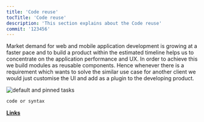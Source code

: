 ```yaml
---
title: 'Code reuse'
tocTitle: 'Code reuse'
description: 'This section explains about the Code reuse'
commit: '123456'
---
```


Market demand for web and mobile application development is growing at a faster pace and to build a product within the estimated timeline helps us to concentrate on the application performance and UX. In order to achieve this we build modules as reusable components. Hence whenever there is a requirement which wants to solve the similar use case for another client we would just customise the UI and add as a plugin to the developing product.

<!-- ## Sub Heading

✍️Coming soon: Please watch this space for more updates from our team. Thanks for the patience!
 -->

![default and pinned tasks](/placeholders/banner.png)

```javascript
code or syntax
```

<div class="aside">
<a href=""><b>Links</b></a>
</div>
